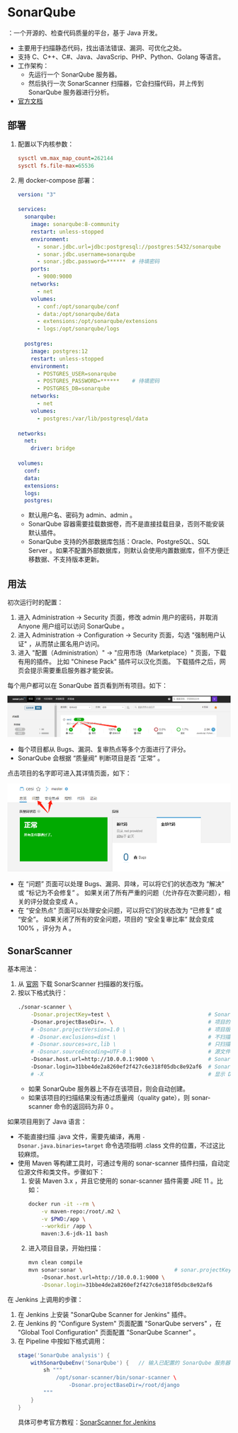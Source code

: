 # SonarQube

：一个开源的、检查代码质量的平台，基于 Java 开发。
- 主要用于扫描静态代码，找出语法错误、漏洞、可优化之处。
- 支持 C、C++、C#、Java、JavaScrip、PHP、Python、Golang 等语言。
- 工作架构：
  - 先运行一个 SonarQube 服务器。
  - 然后执行一次 SonarScanner 扫描器，它会扫描代码，并上传到 SonarQube 服务器进行分析。
- [官方文档](https://docs.sonarqube.org/latest/)

## 部署

1. 配置以下内核参数：
    ```ini
    sysctl vm.max_map_count=262144
    sysctl fs.file-max=65536
    ```

2. 用 docker-compose 部署：
    ```yaml
    version: "3"
    
    services:
      sonarqube:
        image: sonarqube:8-community
        restart: unless-stopped
        environment:
          - sonar.jdbc.url=jdbc:postgresql://postgres:5432/sonarqube
          - sonar.jdbc.username=sonarqube
          - sonar.jdbc.password=******  # 待填密码
        ports:
          - 9000:9000
        networks:
          - net
        volumes:
          - conf:/opt/sonarqube/conf
          - data:/opt/sonarqube/data
          - extensions:/opt/sonarqube/extensions
          - logs:/opt/sonarqube/logs
    
      postgres:
        image: postgres:12
        restart: unless-stopped
        environment:
          - POSTGRES_USER=sonarqube
          - POSTGRES_PASSWORD=******    # 待填密码
          - POSTGRES_DB=sonarqube
        networks:
          - net
        volumes:
          - postgres:/var/lib/postgresql/data
    
    networks:
      net:
        driver: bridge
    
    volumes:
      conf:
      data:
      extensions:
      logs:
      postgres:
    ```
    - 默认用户名、密码为 admin、admin 。
    - SonarQube 容器需要挂载数据卷，而不是直接挂载目录，否则不能安装默认插件。
    - SonarQube 支持的外部数据库包括：Oracle、PostgreSQL、SQL Server 。如果不配置外部数据库，则默认会使用内置数据库，但不方便迁移数据、不支持版本更新。

## 用法

初次运行时的配置：
1. 进入 Administration -> Security 页面，修改 admin 用户的密码，并取消 Anyone 用户组可以访问 SonarQube 。
2. 进入 Administration -> Configuration -> Security 页面，勾选 "强制用户认证" ，从而禁止匿名用户访问。
3. 进入 "配置（Administration）" -> "应用市场（Marketplace）" 页面，下载有用的插件。
    比如 "Chinese Pack" 插件可以汉化页面。
    下载插件之后，网页会提示需要重启服务器才能安装。

每个用户都可以在 SonarQube 首页看到所有项目。如下：

![](sonarqube_1.png)

- 每个项目都从 Bugs、漏洞、复审热点等多个方面进行了评分。
- SonarQube 会根据 “质量阀” 判断项目是否 “正常” 。

点击项目的名字即可进入其详情页面，如下：

![](sonarqube_2.png)

- 在 “问题” 页面可以处理 Bugs、漏洞、异味，可以将它们的状态改为 “解决” 或 “标记为不会修复” 。
  如果关闭了所有严重的问题（允许存在次要问题），相关的评分就会变成 A 。
- 在 “安全热点” 页面可以处理安全问题，可以将它们的状态改为 “已修复” 或 “安全”。
  如果关闭了所有的安全问题，项目的 “安全复审比率” 就会变成 100% ，评分为 A 。

## SonarScanner

基本用法：
1. 从 [官网](https://docs.sonarqube.org/latest/analysis/scan/sonarscanner/) 下载 SonarScanner 扫描器的发行版。
2. 按以下格式执行：
    ```sh
    ./sonar-scanner \
        -Dsonar.projectKey=test \                               # SonarQube 服务器上的项目名
        -Dsonar.projectBaseDir=. \                              # 项目的根目录
        # -Dsonar.projectVersion=1.0 \                          # 项目版本
        # -Dsonar.exclusions=dist \                             # 不扫描这些目录
        # -Dsonar.sources=src,lib \                             # 只扫描这些目录（必须在 projectBaseDir 之下）
        # -Dsonar.sourceEncoding=UTF-8 \                        # 源文件的编码格式
        -Dsonar.host.url=http://10.0.0.1:9000 \                 # SonarQube 服务器的 URL
        -Dsonar.login=31bbe4de2a8260ef2f427c6e318f05dbc8e92af6  # SonarQube 服务器上的用户密钥
        # -X                                                    # 显示 DEBUG 信息
    ```
    - 如果 SonarQube 服务器上不存在该项目，则会自动创建。
    - 如果该项目的扫描结果没有通过质量阀（quality gate），则 sonar-scanner 命令的返回码为非 0 。

如果项目用到了 Java 语言：
- 不能直接扫描 .java 文件，需要先编译，再用 `-Dsonar.java.binaries=target` 命令选项指明 .class 文件的位置，不过这比较麻烦。
- 使用 Maven 等构建工具时，可通过专用的 sonar-scanner 插件扫描，自动定位源文件和类文件。步骤如下：
  1. 安装 Maven 3.x ，并且它使用的 sonar-scanner 插件需要 JRE 11 。比如：
      ```sh
      docker run -it --rm \
          -v maven-repo:/root/.m2 \
          -v $PWD:/app \
          --workdir /app \
          maven:3.6-jdk-11 bash
      ```
  2. 进入项目目录，开始扫描：
      ```sh
      mvn clean compile
      mvn sonar:sonar \                             # sonar.projectKey 会自动配置
          -Dsonar.host.url=http://10.0.0.1:9000 \
          -Dsonar.login=31bbe4de2a8260ef2f427c6e318f05dbc8e92af6
      ```

在 Jenkins 上调用的步骤：
1. 在 Jenkins 上安装 "SonarQube Scanner for Jenkins" 插件。
2. 在 Jenkins 的 "Configure System" 页面配置 "SonarQube servers" ，在 "Global Tool Configuration" 页面配置 "SonarQube Scanner" 。
3. 在 Pipeline 中按如下格式调用：
    ```groovy
    stage('SonarQube analysis') {
        withSonarQubeEnv('SonarQube') {   // 输入已配置的 SonarQube 服务器的名称
            sh """
                /opt/sonar-scanner/bin/sonar-scanner \
                    -Dsonar.projectBaseDir=/root/django
            """
        }
    }
    ```
    具体可参考官方教程：[SonarScanner for Jenkins](https://docs.sonarqube.org/latest/analysis/scan/sonarscanner-for-jenkins/)
